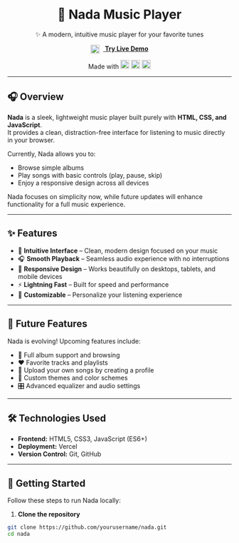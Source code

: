 <div align="center">

# 🎵 Nada Music Player

✨ A modern, intuitive music player for your favorite tunes

[<img src="https://raw.githubusercontent.com/JayChauhan3/Spotify-Clone/main/spotify/public/images/logo1.png" width="20" style="vertical-align:middle;margin-right:8px;"> **Try Live Demo**](https://nadauniverse.vercel.app/)

<div style="margin: 10px 0;">
Made with  
<img src="https://img.icons8.com/color/24/000000/html-5--v1.png" alt="HTML5" width="20"/>  
<img src="https://img.icons8.com/color/24/000000/css3.png" alt="CSS3" width="20"/>  
<img src="https://img.icons8.com/color/24/000000/javascript--v1.png" alt="JavaScript" width="20"/>
</div>

</div>

---

## 🎧 Overview

**Nada** is a sleek, lightweight music player built purely with **HTML, CSS, and JavaScript**.  
It provides a clean, distraction-free interface for listening to music directly in your browser.  

Currently, Nada allows you to:  
- Browse simple albums  
- Play songs with basic controls (play, pause, skip)  
- Enjoy a responsive design across all devices  

Nada focuses on simplicity now, while future updates will enhance functionality for a full music experience.

---

## ✨ Features

- 🎼 **Intuitive Interface** – Clean, modern design focused on your music  
- 🎧 **Smooth Playback** – Seamless audio experience with no interruptions  
- 📱 **Responsive Design** – Works beautifully on desktops, tablets, and mobile devices  
- ⚡ **Lightning Fast** – Built for speed and performance  
- 🎨 **Customizable** – Personalize your listening experience  

---

## 🔮 Future Features

Nada is evolving! Upcoming features include:  

- 🎵 Full album support and browsing  
- ❤️ Favorite tracks and playlists  
- 📁 Upload your own songs by creating a profile  
- 🎨 Custom themes and color schemes  
- 🎛️ Advanced equalizer and audio settings  

---

## 🛠️ Technologies Used

- **Frontend:** HTML5, CSS3, JavaScript (ES6+)  
- **Deployment:** Vercel  
- **Version Control:** Git, GitHub  

---

## 🚀 Getting Started

Follow these steps to run Nada locally:

1. **Clone the repository**  
```bash
git clone https://github.com/yourusername/nada.git
cd nada



